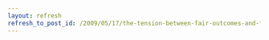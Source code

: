 ```yaml
---
layout: refresh
refresh_to_post_id: /2009/05/17/the-tension-between-fair-outcomes-and-fair-mechanisms
---
```


